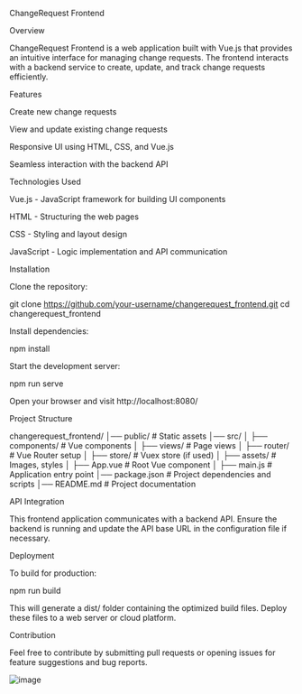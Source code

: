 ChangeRequest Frontend

Overview

ChangeRequest Frontend is a web application built with Vue.js that provides an intuitive interface for managing change requests. The frontend interacts with a backend service to create, update, and track change requests efficiently.

Features

Create new change requests

View and update existing change requests

Responsive UI using HTML, CSS, and Vue.js

Seamless interaction with the backend API

Technologies Used

Vue.js - JavaScript framework for building UI components

HTML - Structuring the web pages

CSS - Styling and layout design

JavaScript - Logic implementation and API communication

Installation

Clone the repository:

git clone https://github.com/your-username/changerequest_frontend.git
cd changerequest_frontend

Install dependencies:

npm install

Start the development server:

npm run serve

Open your browser and visit http://localhost:8080/

Project Structure

changerequest_frontend/
│── public/          # Static assets
│── src/
│   ├── components/  # Vue components
│   ├── views/       # Page views
│   ├── router/      # Vue Router setup
│   ├── store/       # Vuex store (if used)
│   ├── assets/      # Images, styles
│   ├── App.vue      # Root Vue component
│   ├── main.js      # Application entry point
│── package.json     # Project dependencies and scripts
│── README.md        # Project documentation

API Integration

This frontend application communicates with a backend API. Ensure the backend is running and update the API base URL in the configuration file if necessary.

Deployment

To build for production:

npm run build

This will generate a dist/ folder containing the optimized build files. Deploy these files to a web server or cloud platform.

Contribution

Feel free to contribute by submitting pull requests or opening issues for feature suggestions and bug reports.


![image](https://github.com/user-attachments/assets/b22ab002-14d3-4757-b8f3-fe597a07d34c)
